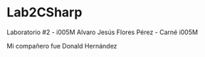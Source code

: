 # Lab2CSharp
Laboratorio #2 - i005M
Alvaro Jesús Flores Pérez - Carné i005M


Mi compañero fue Donald Hernández
